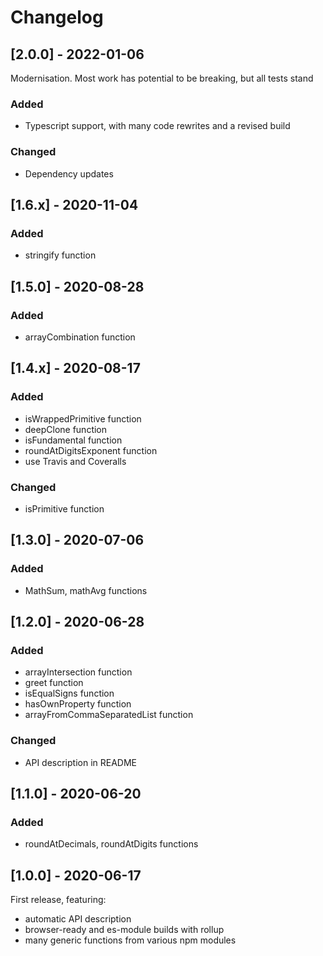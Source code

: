 # Changelog


## [2.0.0] - 2022-01-06

Modernisation. Most work has potential to be breaking, but all tests stand

### Added
- Typescript support, with many code rewrites and a revised build

### Changed
- Dependency updates


## [1.6.x] - 2020-11-04

### Added
- stringify function


## [1.5.0] - 2020-08-28

### Added
- arrayCombination function


## [1.4.x] - 2020-08-17

### Added
- isWrappedPrimitive function
- deepClone function
- isFundamental function
- roundAtDigitsExponent function
- use Travis and Coveralls

### Changed
- isPrimitive function


## [1.3.0] - 2020-07-06

### Added
- MathSum, mathAvg functions


## [1.2.0] - 2020-06-28

### Added
- arrayIntersection function
- greet function
- isEqualSigns function
- hasOwnProperty function
- arrayFromCommaSeparatedList function

### Changed
- API description in README


## [1.1.0] - 2020-06-20

### Added
- roundAtDecimals, roundAtDigits functions


## [1.0.0] - 2020-06-17

First release, featuring:
- automatic API description
- browser-ready and es-module builds with rollup
- many generic functions from various npm modules


